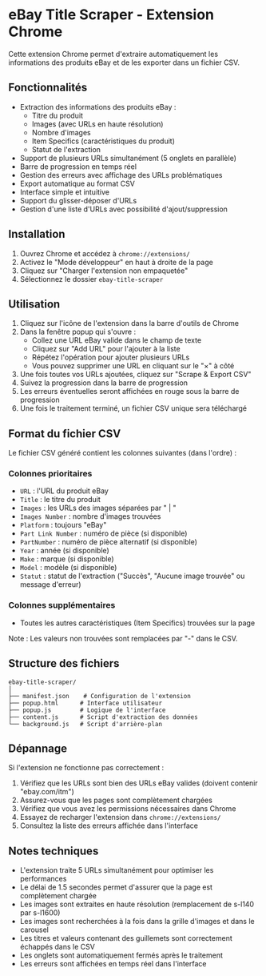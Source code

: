 # eBay Title Scraper - Extension Chrome

Cette extension Chrome permet d'extraire automatiquement les informations des produits eBay et de les exporter dans un fichier CSV.

## Fonctionnalités

- Extraction des informations des produits eBay :
  - Titre du produit
  - Images (avec URLs en haute résolution)
  - Nombre d'images
  - Item Specifics (caractéristiques du produit)
  - Statut de l'extraction
- Support de plusieurs URLs simultanément (5 onglets en parallèle)
- Barre de progression en temps réel
- Gestion des erreurs avec affichage des URLs problématiques
- Export automatique au format CSV
- Interface simple et intuitive
- Support du glisser-déposer d'URLs
- Gestion d'une liste d'URLs avec possibilité d'ajout/suppression

## Installation

1. Ouvrez Chrome et accédez à `chrome://extensions/`
2. Activez le "Mode développeur" en haut à droite de la page
3. Cliquez sur "Charger l'extension non empaquetée"
4. Sélectionnez le dossier `ebay-title-scraper`

## Utilisation

1. Cliquez sur l'icône de l'extension dans la barre d'outils de Chrome
2. Dans la fenêtre popup qui s'ouvre :
   - Collez une URL eBay valide dans le champ de texte
   - Cliquez sur "Add URL" pour l'ajouter à la liste
   - Répétez l'opération pour ajouter plusieurs URLs
   - Vous pouvez supprimer une URL en cliquant sur le "×" à côté
3. Une fois toutes vos URLs ajoutées, cliquez sur "Scrape & Export CSV"
4. Suivez la progression dans la barre de progression
5. Les erreurs éventuelles seront affichées en rouge sous la barre de progression
6. Une fois le traitement terminé, un fichier CSV unique sera téléchargé

## Format du fichier CSV

Le fichier CSV généré contient les colonnes suivantes (dans l'ordre) :

### Colonnes prioritaires
- `URL` : l'URL du produit eBay
- `Title` : le titre du produit
- `Images` : les URLs des images séparées par " | "
- `Images Number` : nombre d'images trouvées
- `Platform` : toujours "eBay"
- `Part Link Number` : numéro de pièce (si disponible)
- `PartNumber` : numéro de pièce alternatif (si disponible)
- `Year` : année (si disponible)
- `Make` : marque (si disponible)
- `Model` : modèle (si disponible)
- `Statut` : statut de l'extraction ("Succès", "Aucune image trouvée" ou message d'erreur)

### Colonnes supplémentaires
- Toutes les autres caractéristiques (Item Specifics) trouvées sur la page

Note : Les valeurs non trouvées sont remplacées par "-" dans le CSV.

## Structure des fichiers

```
ebay-title-scraper/
│
├── manifest.json    # Configuration de l'extension
├── popup.html      # Interface utilisateur
├── popup.js        # Logique de l'interface
├── content.js      # Script d'extraction des données
└── background.js   # Script d'arrière-plan
```

## Dépannage

Si l'extension ne fonctionne pas correctement :

1. Vérifiez que les URLs sont bien des URLs eBay valides (doivent contenir "ebay.com/itm")
2. Assurez-vous que les pages sont complètement chargées
3. Vérifiez que vous avez les permissions nécessaires dans Chrome
4. Essayez de recharger l'extension dans `chrome://extensions/`
5. Consultez la liste des erreurs affichée dans l'interface

## Notes techniques

- L'extension traite 5 URLs simultanément pour optimiser les performances
- Le délai de 1.5 secondes permet d'assurer que la page est complètement chargée
- Les images sont extraites en haute résolution (remplacement de s-l140 par s-l1600)
- Les images sont recherchées à la fois dans la grille d'images et dans le carousel
- Les titres et valeurs contenant des guillemets sont correctement échappés dans le CSV
- Les onglets sont automatiquement fermés après le traitement
- Les erreurs sont affichées en temps réel dans l'interface 